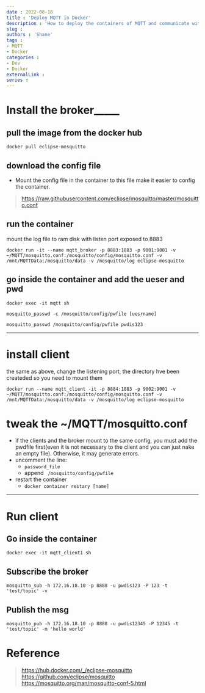 ```yaml
---
date : 2022-08-18
title : 'Deploy MQTT in Docker'
description : 'How to deploy the containers of MQTT and communicate with each other'
slug :
authors : 'Shane'
tags : 
- MQTT
- Docker
categories : 
- Dev 
- Docker
externalLink :
series :
---
```


# Install the broker_____
## pull the image from the docker hub

`docker pull eclipse-mosquitto`

## download the config file 
* Mount the config file in the container to this file make it easier to config the container.
>https://raw.githubusercontent.com/eclipse/mosquitto/master/mosquitto.conf

## run the container
mount the log file to ram disk with listen port exposed to 8883

`docker run -it --name mqtt_broker -p 8883:1883 -p 9001:9001 -v ~/MQTT/mosquitto.conf:/mosquitto/config/mosquitto.conf -v /mnt/MQTTData:/mosquitto/data -v /mosquitto/log eclipse-mosquitto`

## go inside the container and add the ueser and pwd

`docker exec -it mqtt sh`

`mosquitto_passwd -c /mosquitto/config/pwfile [uesrname]`

`mosquitto_passwd /mosquitto/config/pwfile pwdis123`
************************

# install client

the same as above, change the listening port, the directory hve been createded so you need to mount them

`docker run --name mqtt_client -it -p 8884:1883 -p 9002:9001 -v ~/MQTT/mosquitto.conf:/mosquitto/config/mosquitto.conf -v /mnt/MQTTData:/mosquitto/data -v /mosquitto/log eclipse-mosquitto`

# tweak the ~/MQTT/mosquitto.conf
* if the clients and the broker mount to the same config, you must add the pwdfile first(even it is not necessary to the client and you can just nake an empty file). Otherwise, it may generate errors.
*   uncomment the line: 
    * `password_file` 
    * append ` /mosquitto/config/pwfile`
*   restart the container
    * `docker container restary [name]`

***********************
# Run client
## Go inside the container

`docker exec -it mqtt_client1 sh`

## Subscribe the broker

`mosquitto_sub -h 172.16.18.10 -p 8888 -u pwdis123 -P 123 -t 'test/topic' -v`

## Publish the msg
`mosquitto_pub -h 172.16.18.10 -p 8888 -u pwdis12345 -P 12345 -t 'test/topic' -m 'hello world'`

# Reference
> https://hub.docker.com/_/eclipse-mosquitto
> https://github.com/eclipse/mosquitto
> https://mosquitto.org/man/mosquitto-conf-5.html







